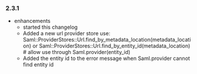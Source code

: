 ### 2.3.1
* enhancements
  * started this changelog
  * Added a new url provider store use:
    Saml::ProviderStores::Url.find_by_metadata_location(metadata_location) or
    Saml::ProviderStores::Url.find_by_entity_id(metadata_location) # allow use through Saml.provider(entity_id)
  * Added the entity id to the error message when Saml.provider cannot find entity id
